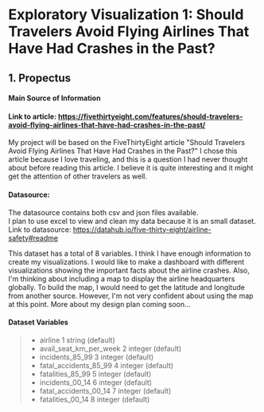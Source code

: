 # Exploratory Visualization 1: Should Travelers Avoid Flying Airlines That Have Had Crashes in the Past?

## 1. Propectus

#### Main Source of Information
#### Link to article: https://fivethirtyeight.com/features/should-travelers-avoid-flying-airlines-that-have-had-crashes-in-the-past/

My project will be based on the FiveThirtyEight article "Should Travelers Avoid Flying Airlines That Have Had Crashes in the Past?" I chose this article because I love traveling, and this is a question I had never thought about before reading this article. I believe it is quite interesting and it might get the attention of other travelers as well. 

#### Datasource:
The datasource contains both csv and json files available.<br>
I plan to use excel to view and clean my data because it is an small dataset.
Link to datasource: https://datahub.io/five-thirty-eight/airline-safety#readme

This dataset has a total of 8 variables. I think I have enough information to create my visualizations. I would like to make a dashboard with different visualizations showing the important facts about the airline crashes. Also, I'm thinking about including a map to display the airline headquarters globally. To build the map, I would need to get the latitude and longitude from another source. However,  I'm not very confident about using the map at this point. More about my design plan coming soon...

#### Dataset Variables

> - airline	1	string (default)	
> - avail_seat_km_per_week	2	integer (default)	
> - incidents_85_99	3	integer (default)	
> - fatal_accidents_85_99	4	integer (default)	
> - fatalities_85_99	5	integer (default)	
> - incidents_00_14	6	integer (default)	
> - fatal_accidents_00_14	7	integer (default)	
> - fatalities_00_14	8	integer (default)	

